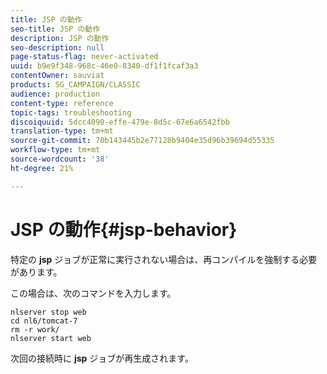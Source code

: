 ```yaml
---
title: JSP の動作
seo-title: JSP の動作
description: JSP の動作
seo-description: null
page-status-flag: never-activated
uuid: b9e9f348-968c-46e0-8340-df1f1fcaf3a3
contentOwner: sauviat
products: SG_CAMPAIGN/CLASSIC
audience: production
content-type: reference
topic-tags: troubleshooting
discoiquuid: 5dcc4090-effe-479e-8d5c-67e6a6542fbb
translation-type: tm+mt
source-git-commit: 70b143445b2e77128b9404e35d96b39694d55335
workflow-type: tm+mt
source-wordcount: '38'
ht-degree: 21%

---
```



# JSP の動作{#jsp-behavior}

特定の **jsp** ジョブが正常に実行されない場合は、再コンパイルを強制する必要があります。

この場合は、次のコマンドを入力します。

```
nlserver stop web
cd nl6/tomcat-7
rm -r work/
nlserver start web
```

次回の接続時に **jsp** ジョブが再生成されます。
